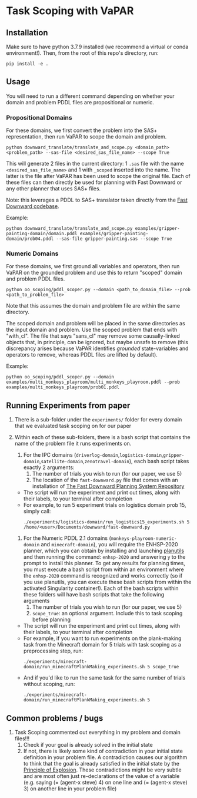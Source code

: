 # Task Scoping with VaPAR

## Installation
Make sure to have python 3.7.9 installed (we recommend a virtual or conda environment!). Then, from the root of this repo's directory, run:

```pip install -e .```

## Usage
You will need to run a different command depending on whether your domain and problem PDDL files are propositional or numeric. 

### Propositional Domains
For these domains, we first convert the problem into the SAS+ representation, then run VaPAR to scope the domain and problem.

```python downward_translate/translate_and_scope.py <domain_path> <problem_path> --sas-file <desired_sas_file_name> --scope True```

This will generate 2 files in the current directory: 1 `.sas` file with the name `<desired_sas_file_name>` and 1 with `_scoped` inserted into the name. The latter is the file after VaPAR has been used to scope the original file. Each of these files can then directly be used for planning with Fast Downward or any other planner that uses SAS+ files.

Note: this leverages a PDDL to SAS+ translator taken directly from the [Fast Downward codebase](https://github.com/aibasel/downward).


Example:

```python downward_translate/translate_and_scope.py examples/gripper-painting-domain/domain.pddl examples/gripper-painting-domain/prob04.pddl --sas-file gripper-painting.sas --scope True```

### Numeric Domains
For these domains, we first ground all variables and operators, then run VaPAR on the grounded problem and use this to return "scoped" domain and problem PDDL files.

```python oo_scoping/pddl_scoper.py --domain <path_to_domain_file> --prob <path_to_problem_file>```

Note that this assumes the domain and problem file are within the same directory.

The scoped domain and problem will be placed in the same directories as the input domain and problem. Use the scoped problem that ends with "with_cl". The file that says "sans_cl" may remove some causally-linked objects that, in principle, can be ignored, but maybe unsafe to remove (this discrepancy arises because VaPAR identifies *grounded* state-variables and operators to remove, whereas PDDL files are lifted by default).

Example:

```python oo_scoping/pddl_scoper.py --domain examples/multi_monkeys_playroom/multi_monkeys_playroom.pddl --prob examples/multi_monkeys_playroom/prob01.pddl```

## Running Experiments from paper
1. There is a sub-folder under the `experiments/` folder for every domain that we evaluated task scoping on for our paper
1. Within each of these sub-folders, there is a bash script that contains the name of the problem file it runs experiments on.
    1. For the IPC domains (`driverlog-domain`,`logistics-domain`,`gripper-domain`,`satellite-domain`,`zenotravel-domain`), each bash script takes exactly 2 arguments:
        1. The number of trials you wish to run (for our paper, we use 5)
        1. The location of the `fast-downward.py` file that comes with an installation of [The Fast Downward Planning System Repository](http://www.fast-downward.org/ObtainingAndRunningFastDownward)
    - The script will run the experiment and print out times, along with their labels, to your terminal after completion
    - For example, to run 5 experiment trials on logistics domain prob 15, simply call:
        ```
        ./experiments/logistics-domain/run_logistics15_experiments.sh 5 /home/<user>/Documents/downward/fast-downward.py
        ```
    
    1. For the Numeric PDDL 2.1 domains (`monkeys-playroom-numeric-domain` and `minecraft-domain`), you will require the ENHSP-2020 planner, which you can obtain by installing and launching [planutils](https://pypi.org/project/planutils/) and then running the command: `enhsp-2020` and answering `y` to the prompt to install this planner. To get any results for planning times, you must execute a bash script from within an environment where the `enhsp-2020` command is recognized and works correctly (so if you use planutils, you can execute these bash scripts from within the activated Singularity container!). Each of the bash scripts within these folders will have bash scripts that take the following arguments
        1. The number of trials you wish to run (for our paper, we use 5)
        1. `scope_true`: an optional argument. Include this to task scoping before planning
    - The script will run the experiment and print out times, along with their labels, to your terminal after completion
    - For example, if you want to run experiments on the plank-making task from the Minecraft domain for 5 trials with task scoping as a preprocessing step, run:
        ```
        ./experiments/minecraft-domain/run_minecraftPlankMaking_experiments.sh 5 scope_true
        ```
    - And if you'd like to run the same task for the same number of trials without scoping, run:
        ```
        ./experiments/minecraft-domain/run_minecraftPlankMaking_experiments.sh 5
        ```

## Common problems / bugs
1. Task Scoping commented out everything in my problem and domain files!!!
    1. Check if your goal is already solved in the initial state
    1. If not, there is likely some kind of contradiction in your initial state definition in your problem file. A contradiction causes our algorithm to think that the goal is already satisfied in the initial state by the [Principle of Explosion](https://en.wikipedia.org/wiki/Principle_of_explosion). These contradictions might be very subtle and are most often just re-declarations of the value of a variable (e.g. saying (= (agent-x steve) 4) on one line and (= (agent-x steve) 3) on another line in your problem file)